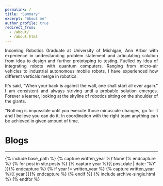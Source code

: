```yaml
---
permalink: /
title: "Summary"
excerpt: "About me"
author_profile: true
redirect_from: 
  - /about/
  - /about.html
---
```


<p style="text-align: justify">
Incoming Robotics Graduate at University of Michigan, Ann Arbor with experience in understanding problem statement and articulating solution from idea to design and further prototyping to testing. Fuelled by idea of integrating robots with quantum computers. Ranging from micro-air vehicles to industrial autonomous mobile robots, I have experienced how different verticals merge in robotics.</p>

<p style="text-align: justify">
It's said, "When your back is against the wall, one shall start all over again." I am consistent and always striving until a probable solution emerges. Forever a learner, looking at the skyline of robotics sitting on the shoulder of the giants.</p>

<p style="text-align: justify">
"Nothing is impossible until you execute those minuscule changes, go for it and I believe you can do it. In coordination with the right team anything can be achieved in given amount of time.
</p>


Blogs
=====
<hr>

{% include base_path %}
{% capture written_year %}'None'{% endcapture %}
{% for post in site.posts %}
  {% capture year %}{{ post.date | date: '%Y' }}{% endcapture %}
  {% if year != written_year %}
    {% capture written_year %}{{ year }}{% endcapture %}
  {% endif %}
  {% include archive-single.html %}
{% endfor %}


